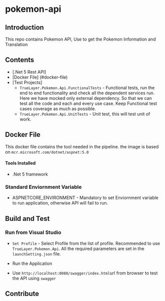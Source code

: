 # pokemon-api

## Introduction
This repo contains Pokemon API, Use to get the Pokemon Information and Translation

## Contents

- [.Net 5 Rest API]
- [Docker File] (#docker-file)
- [Test Projects]
  -  `TrueLayer.Pokemon.Api.FunctionalTests` - Functional tests, run the end to end functionality and check all the dependent services run. Here we have mocked only external dependency. So that we can test all the code and each and every use case. Keep Functional test cases coverage as much as possible. 
  - `TrueLayer.Pokemon.Api.UnitTests` - Unit test, this will test unit of work.

## Docker File

This docker file contains the tool needed in the pipeline. the image is based on `mcr.microsoft.com/dotnet/aspnet:5.0`

#### Tools Installed

* .Net 5 framework

### Standard Enviornment Variable 

* ASPNETCORE_ENVIRONMENT - Mandatory to set Enviornment variable to run application, otherwise API will fail to run.

## Build and Test

### Run from Visual Studio

- `Set Profile` - Select Profile from the list of profile. Recommended to use `TrueLayer.Pokemon.Api`. All the required parameters are set in the `launchSetting.json` file.

- Run the Application

- Use `http://localhost:8080/swagger/index.html`url  from browser to test the API using `swagger`

## Contribute